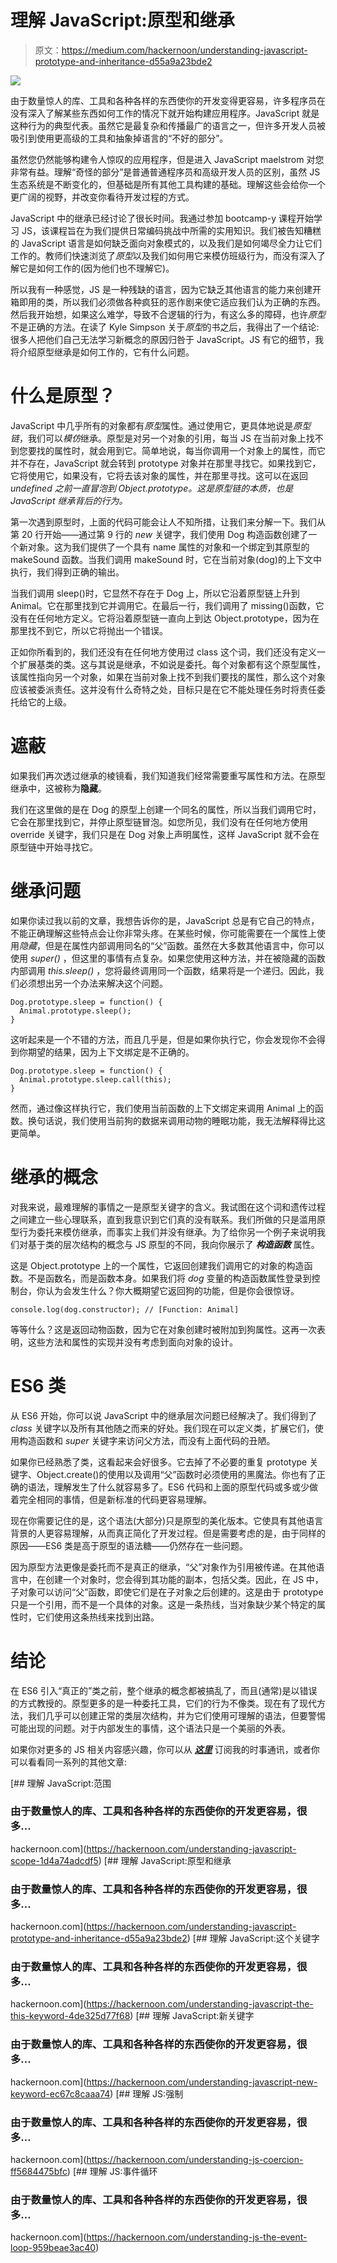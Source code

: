 # 理解 JavaScript:原型和继承

> 原文：<https://medium.com/hackernoon/understanding-javascript-prototype-and-inheritance-d55a9a23bde2>

![](img/a6082752fbe2a29628ba393d693f8dac.png)

由于数量惊人的库、工具和各种各样的东西使你的开发变得更容易，许多程序员在没有深入了解某些东西如何工作的情况下就开始构建应用程序。JavaScript 就是这种行为的典型代表。虽然它是最复杂和传播最广的语言之一，但许多开发人员被吸引到使用更高级的工具和抽象掉语言的“不好的部分”。

虽然您仍然能够构建令人惊叹的应用程序，但是进入 JavaScript maelstrom 对您非常有益。理解“奇怪的部分”是普通普通程序员和高级开发人员的区别，虽然 JS 生态系统是不断变化的，但基础是所有其他工具构建的基础。理解这些会给你一个更广阔的视野，并改变你看待开发过程的方式。

JavaScript 中的继承已经讨论了很长时间。我通过参加 bootcamp-y 课程开始学习 JS，该课程旨在为我们提供日常编码挑战中所需的实用知识。我们被告知糟糕的 JavaScript 语言是如何缺乏面向对象模式的，以及我们是如何竭尽全力让它们工作的。教师们快速浏览了*原型*以及我们如何用它来模仿班级行为，而没有深入了解它是如何工作的(因为他们也不理解它)。

所以我有一种感觉，JS 是一种残缺的语言，因为它缺乏其他语言的能力来创建开箱即用的类，所以我们必须做各种疯狂的恶作剧来使它适应我们认为正确的东西。然后我开始想，如果这么难学，导致不合逻辑的行为，有这么多的障碍，也许*原型*不是正确的方法。在读了 Kyle Simpson 关于*原型*的书之后，我得出了一个结论:很多人把他们自己无法学习新概念的原因归咎于 JavaScript。JS 有它的细节，我将介绍原型继承是如何工作的，它有什么问题。

# 什么是原型？

JavaScript 中几乎所有的对象都有*原型*属性。通过使用它，更具体地说是*原型链*，我们可以*模仿*继承。原型是对另一个对象的引用，每当 JS 在当前对象上找不到您要找的属性时，就会用到它。简单地说，每当你调用一个对象上的属性，而它并不存在，JavaScript 就会转到 prototype 对象并在那里寻找它。如果找到它，它将使用它，如果没有，它将去该对象的属性，并在那里寻找。这可以在返回 *undefined 之前一直冒泡到 Object.prototype。这是原型链的本质，也是 JavaScript 继承背后的行为。*

第一次遇到原型时，上面的代码可能会让人不知所措，让我们来分解一下。我们从第 20 行开始——通过第 9 行的 *new* 关键字，我们使用 Dog 构造函数创建了一个新对象。这为我们提供了一个具有 name 属性的对象和一个绑定到其原型的 makeSound 函数。当我们调用 makeSound 时，它在当前对象(dog)的上下文中执行，我们得到正确的输出。

当我们调用 sleep()时，它显然不存在于 Dog 上，所以它沿着原型链上升到 Animal。它在那里找到它并调用它。在最后一行，我们调用了 missing()函数，它没有在任何地方定义。它将沿着原型链一直向上到达 Object.prototype，因为在那里找不到它，所以它将抛出一个错误。

正如你所看到的，我们还没有在任何地方使用过 class 这个词，我们还没有定义一个扩展基类的类。这与其说是继承，不如说是委托。每个对象都有这个原型属性，该属性指向另一个对象，如果在当前对象上找不到我们要找的属性，那么这个对象应该被委派责任。这并没有什么奇特之处，目标只是在它不能处理任务时将责任委托给它的上级。

# 遮蔽

如果我们再次透过继承的棱镜看，我们知道我们经常需要重写属性和方法。在原型继承中，这被称为**隐藏**。

我们在这里做的是在 Dog 的原型上创建一个同名的属性，所以当我们调用它时，它会在那里找到它，并停止原型链冒泡。如您所见，我们没有在任何地方使用 override 关键字，我们只是在 Dog 对象上声明属性，这样 JavaScript 就不会在原型链中开始寻找它。

# **继承问题**

如果你读过我以前的文章，我想告诉你的是，JavaScript 总是有它自己的特点，不能正确理解这些特点会让你非常头疼。在某些时候，你可能需要在一个属性上使用*隐藏*，但是在属性内部调用同名的“父”函数。虽然在大多数其他语言中，你可以使用 *super()* ，但这里的事情有点复杂。如果您使用这种方法，并在被隐藏的函数内部调用 *this.sleep()* ，您将最终调用同一个函数，结果将是一个递归。因此，我们必须想出另一个办法来解决这个问题。

```
Dog.prototype.sleep = function() {       
  Animal.prototype.sleep();
}
```

这听起来是一个不错的方法，而且几乎是，但是如果你执行它，你会发现你不会得到你期望的结果，因为上下文绑定是不正确的。

```
Dog.prototype.sleep = function() {
  Animal.prototype.sleep.call(this);
}
```

然而，通过像这样执行它，我们使用当前函数的上下文绑定来调用 Animal 上的函数。换句话说，我们使用当前狗的数据来调用动物的睡眠功能，我无法解释得比这更简单。

# 继承的概念

对我来说，最难理解的事情之一是原型关键字的含义。我试图在这个词和遗传过程之间建立一些心理联系，直到我意识到它们真的没有联系。我们所做的只是滥用原型行为委托来模仿继承，而事实上我们并没有继承。为了给你另一个例子来说明我们对基于类的层次结构的概念与 JS 原型的不同，我向你展示了 ***构造函数*** 属性。

这是 Object.prototype 上的一个属性，它返回创建我们调用它的对象的构造函数。不是函数名，而是函数本身。如果我们将 *dog* 变量的构造函数属性登录到控制台，你认为会发生什么？你大概期望它返回狗的功能，但是你会很惊讶。

```
console.log(dog.constructor); // [Function: Animal]
```

等等什么？这是返回动物函数，因为它在对象创建时被附加到狗属性。这再一次表明，这些方法和属性的实现并没有考虑到面向对象的设计。

# ES6 类

从 ES6 开始，你可以说 JavaScript 中的继承层次问题已经解决了。我们得到了 *class* 关键字以及所有其他随之而来的好处。我们现在可以定义类，扩展它们，使用构造函数和 *super* 关键字来访问父方法，而没有上面代码的丑陋。

如果你已经熟悉了类，这看起来会好很多。它去掉了不必要的重复 prototype 关键字、Object.create()的使用以及调用“父”函数时必须使用的黑魔法。你也有了正确的语法，理解发生了什么就容易多了。ES6 代码和上面的原型代码或多或少做着完全相同的事情，但是新标准的代码更容易理解。

现在你需要记住的是，这个语法(大部分)只是原型的美化版本。它使具有其他语言背景的人更容易理解，从而真正简化了开发过程。但是需要考虑的是，由于同样的原因——ES6 类是高于原型的语法糖——仍然存在一些问题。

因为原型方法更像是委托而不是真正的继承，“父”对象作为引用被传递。在其他语言中，在创建一个对象时，您会得到其功能的副本，包括父类。因此，在 JS 中，子对象可以访问“父”函数，即使它们是在子对象之后创建的。这是由于 prototype 只是一个引用，而不是一个具体的对象。这是一条热线，当对象缺少某个特定的属性时，它们使用这条热线来找到出路。

# 结论

在 ES6 引入“真正的”类之前，整个继承的概念都被搞乱了，而且(通常)是以错误的方式教授的。原型更多的是一种委托工具，它们的行为不像类。现在有了现代方法，我们几乎可以创建正常的类层次结构，并为它们使用可理解的语法，但要警惕可能出现的问题。对于内部发生的事情，这个语法只是一个美丽的外表。

如果你对更多的 JS 相关内容感兴趣，你可以从 [***这里***](https://buttondown.email/kondov) 订阅我的时事通讯，或者你可以看看同一系列的其他文章:

[](https://hackernoon.com/understanding-javascript-scope-1d4a74adcdf5) [## 理解 JavaScript:范围

### 由于数量惊人的库、工具和各种各样的东西使你的开发更容易，很多…

hackernoon.com](https://hackernoon.com/understanding-javascript-scope-1d4a74adcdf5) [](https://hackernoon.com/understanding-javascript-prototype-and-inheritance-d55a9a23bde2) [## 理解 JavaScript:原型和继承

### 由于数量惊人的库、工具和各种各样的东西使你的开发更容易，很多…

hackernoon.com](https://hackernoon.com/understanding-javascript-prototype-and-inheritance-d55a9a23bde2) [](https://hackernoon.com/understanding-javascript-the-this-keyword-4de325d77f68) [## 理解 JavaScript:这个关键字

### 由于数量惊人的库、工具和各种各样的东西使你的开发更容易，很多…

hackernoon.com](https://hackernoon.com/understanding-javascript-the-this-keyword-4de325d77f68) [](https://hackernoon.com/understanding-javascript-new-keyword-ec67c8caaa74) [## 理解 JavaScript:新关键字

### 由于数量惊人的库、工具和各种各样的东西使你的开发更容易，很多…

hackernoon.com](https://hackernoon.com/understanding-javascript-new-keyword-ec67c8caaa74) [](https://hackernoon.com/understanding-js-coercion-ff5684475bfc) [## 理解 JS:强制

### 由于数量惊人的库、工具和各种各样的东西使你的开发更容易，很多…

hackernoon.com](https://hackernoon.com/understanding-js-coercion-ff5684475bfc) [](https://hackernoon.com/understanding-js-the-event-loop-959beae3ac40) [## 理解 JS:事件循环

### 由于数量惊人的库、工具和各种各样的东西使你的开发更容易，很多…

hackernoon.com](https://hackernoon.com/understanding-js-the-event-loop-959beae3ac40)